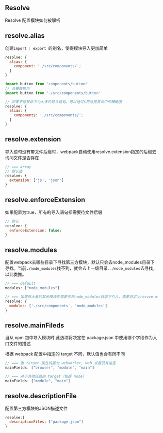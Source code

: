 
## Resolve 
Resolve 配置模块如何被解析

## resolve.alias
创建`import | export `的别名，使得模块导入更加简单

```js
resolve: {
  alias: {
    component: './src/components/';
  }
}

import button from 'components/button'
// 会被替换为
import button from './src/components/button'

// 如果不想被命中为太多的导入语句，可以通过$符号提高命中的精确度
resolve: {
  alias: {
    component$: './src/components/';
  }
}

``` 

## resolve.extension
导入语句没有带文件后缀时，webpack自动使用resolve.extension指定的后缀去询问文件是否存在
```js
// === array
// 默认值
resolve: {
  extension: ['js', 'json']
}
```

## resolve.enforceExtension
如果配置为true，所有的导入语句都需要待文件后缀
```js
// 默认
resolve: {
  enforceExtension: false;
}
```


## resolve.modules
配置webpack去哪些目录下寻找第三方模块，默认只会去node_modules目录下寻找。当前`./node_modules`找不到，就会去上一级目录`../node_modules`去寻找，以此类推。
```js
// === default
modules: ["node_modules"]

// === 如果有大量的其他模块在需要在非node_modules目录下引入，需要自定义resove.modules模块下的规则
resolve: {
  modules: ['./src/components', 'node_modules']
}
```

## resolve.mainFileds
当从 npm 包中导入模块时,此选项将决定在 package.json 中使用哪个字段作为入口文件的描述

根据 webpack 配置中指定的 target 不同，默认值也会有所不同

```js
// === 当 target 属性设置为 webworker, web 或者没有指定
mainFields: ["browser", "module", "main"]

// === 对于其他任意的 target（包括 node）
mainFields: ["module", "main"]
```

## resolve.descriptionFile
配置第三方模块的JSON描述文件
```js
resolve:{
  descriptionFiles: ["package.json"]
}
```